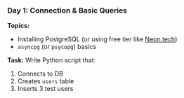 ### Day 1: Connection & Basic Queries
**Topics:**
- Installing PostgreSQL (or using free tier like [Neon.tech](https://neon.tech))
- `asyncpg` (or `psycopg`) basics

**Task:**
Write Python script that:
1. Connects to DB
2. Creates `users` table
3. Inserts 3 test users